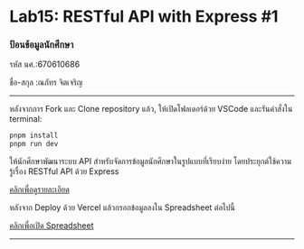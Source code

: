 # Lab15: RESTful API with Express #1

### ป้อนข้อมูลนักศึกษา

รหัส นศ.:670610686

ชื่อ-สกุล :ณภัทร จิตเจริญ

---

หลังจากการ Fork และ Clone repository แล้ว, ให้เปิดโฟลเดอร์ด้วย VSCode และรันคำสั่งใน terminal:

```bash
pnpm install
pnpm run dev
```

ให้นักศึกษาพัฒนาระบบ API สำหรับจัดการข้อมูลนักศึกษาในรูปแบบที่เรียบง่าย โดยประยุกต์ใช้ความรู้เรื่อง RESTful API ด้วย Express

[คลิกเพื่อดูรายละเอียด](https://o365cmu-my.sharepoint.com/:b:/g/personal/dome_potikanond_cmu_ac_th/EctkQqmaCE9DoYNKozoVYccB7oSwaioIsT9vYPN6gMgVcQ?e=28xmTU)

หลังจาก Deploy ด้วย Vercel แล้วกรอกข้อมูลลงใน Spreadsheet ต่อไปนี้

[คลิกเพื่อเปิด Spreadsheet](https://o365cmu-my.sharepoint.com/:x:/g/personal/dome_potikanond_cmu_ac_th/ETFvzKA2h2lKk-3ktumEanUBRtX4sAvNHk-ssok3MFwYOg?e=U5n3gF)

---

